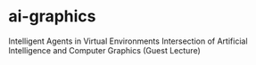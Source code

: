 # ai-graphics
Intelligent Agents in Virtual Environments 
Intersection of Artificial Intelligence and Computer Graphics (Guest Lecture)
